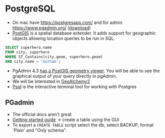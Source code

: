 # PostgreSQL
* On mac have https://postgresapp.com/ and for admin https://www.pgadmin.org/ ([download](https://www.pgadmin.org/download/pgadmin-4-macos/))
* [PostGIS](http://postgis.net/) is a spatial database extender. It adds support for geographic objects allowing location queries to be run in SQL.

```sql
SELECT superhero.name
FROM city, superhero
WHERE ST_Contains(city.geom, superhero.geom)
AND city.name = 'Gotham';
```

* PgAdmin 4.3 [has a PostGIS geometry viewer](http://www.bostongis.com/blog/index.php?url=archives/272-pgAdmin4-now-offers-PostGIS-geometry-viewer.html#feedback). You will be able to see the graphical output of your query directly in pgAdmin.
* We will be interested in [GeoAlchemy2](https://geoalchemy-2.readthedocs.io/en/latest/)
* [Psql](http://postgresguide.com/utilities/psql.html) is the interactive terminal tool for working with Postgres

## PGadmin
* The official docs aren't great
* [Getting started guide](https://linuxhint.com/pgadmin4_tutorial_beginners/) -> create a table using the GUI
* To export a `CREATE TABLE` script select the db, select BACKUP, format 'Plain' and "Only schema".
